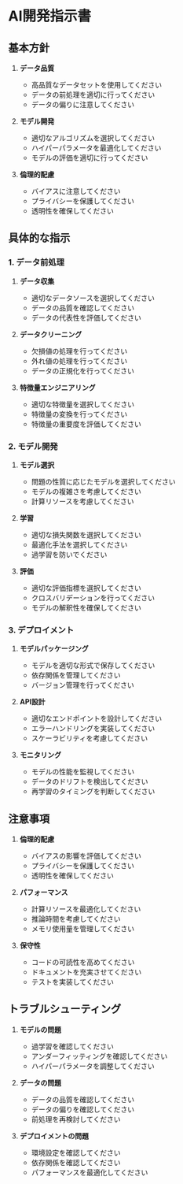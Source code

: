 # AI開発指示書

## 基本方針

1. **データ品質**
   - 高品質なデータセットを使用してください
   - データの前処理を適切に行ってください
   - データの偏りに注意してください

2. **モデル開発**
   - 適切なアルゴリズムを選択してください
   - ハイパーパラメータを最適化してください
   - モデルの評価を適切に行ってください

3. **倫理的配慮**
   - バイアスに注意してください
   - プライバシーを保護してください
   - 透明性を確保してください

## 具体的な指示

### 1. データ前処理

1. **データ収集**
   - 適切なデータソースを選択してください
   - データの品質を確認してください
   - データの代表性を評価してください

2. **データクリーニング**
   - 欠損値の処理を行ってください
   - 外れ値の処理を行ってください
   - データの正規化を行ってください

3. **特徴量エンジニアリング**
   - 適切な特徴量を選択してください
   - 特徴量の変換を行ってください
   - 特徴量の重要度を評価してください

### 2. モデル開発

1. **モデル選択**
   - 問題の性質に応じたモデルを選択してください
   - モデルの複雑さを考慮してください
   - 計算リソースを考慮してください

2. **学習**
   - 適切な損失関数を選択してください
   - 最適化手法を選択してください
   - 過学習を防いでください

3. **評価**
   - 適切な評価指標を選択してください
   - クロスバリデーションを行ってください
   - モデルの解釈性を確保してください

### 3. デプロイメント

1. **モデルパッケージング**
   - モデルを適切な形式で保存してください
   - 依存関係を管理してください
   - バージョン管理を行ってください

2. **API設計**
   - 適切なエンドポイントを設計してください
   - エラーハンドリングを実装してください
   - スケーラビリティを考慮してください

3. **モニタリング**
   - モデルの性能を監視してください
   - データのドリフトを検出してください
   - 再学習のタイミングを判断してください

## 注意事項

1. **倫理的配慮**
   - バイアスの影響を評価してください
   - プライバシーを保護してください
   - 透明性を確保してください

2. **パフォーマンス**
   - 計算リソースを最適化してください
   - 推論時間を考慮してください
   - メモリ使用量を管理してください

3. **保守性**
   - コードの可読性を高めてください
   - ドキュメントを充実させてください
   - テストを実装してください

## トラブルシューティング

1. **モデルの問題**
   - 過学習を確認してください
   - アンダーフィッティングを確認してください
   - ハイパーパラメータを調整してください

2. **データの問題**
   - データの品質を確認してください
   - データの偏りを確認してください
   - 前処理を再検討してください

3. **デプロイメントの問題**
   - 環境設定を確認してください
   - 依存関係を確認してください
   - パフォーマンスを最適化してください 
